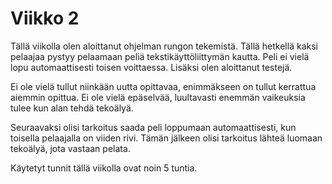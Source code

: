 # Viikko 2

Tällä viikolla olen aloittanut ohjelman rungon tekemistä. Tällä hetkellä kaksi pelaajaa pystyy pelaamaan peliä tekstikäyttöliittymän kautta. Peli ei vielä lopu automaattisesti toisen voittaessa. Lisäksi olen aloittanut testejä.

Ei ole vielä tullut niinkään uutta opittavaa, enimmäkseen on tullut kerrattua aiemmin opittua. Ei ole vielä epäselvää, luultavasti enemmän vaikeuksia tulee kun alan tehdä tekoälyä.

Seuraavaksi olisi tarkoitus saada peli loppumaan automaattisesti, kun toisella pelaajalla on viiden rivi. Tämän jälkeen olisi tarkoitus lähteä luomaan tekoälyä, jota vastaan pelata.

Käytetyt tunnit tällä viikolla ovat noin 5 tuntia.